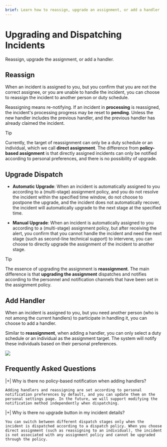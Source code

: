 ```yaml
---
brief: Learn how to reassign, upgrade an assignment, or add a handler
---
```


# Upgrading and Dispatching Incidents

Reassign, upgrade the assignment, or add a handler.

## Reassign

When an incident is assigned to you, but you confirm that you are not the correct assignee, or you are unable to handle the incident, you can choose to reassign the incident to another person or duty schedule.

Reassigning means re-notifying. If an incident in **processing** is reassigned, the incident's processing progress may be reset to **pending**. Unless the new handler includes the previous handler, and the previous handler has already claimed the incident.

> [!TIP]
> Currently, the target of reassignment can only be a duty schedule or an individual, which we call **direct assignment**. The difference from **policy-based assignment** is that directly assigned incidents can only be notified according to personal preferences, and there is no possibility of upgrade.

## Upgrade Dispatch

- **Automatic Upgrade**: When an incident is automatically assigned to you according to a (multi-stage) assignment policy, and you do not resolve the incident within the specified time window, do not choose to postpone the upgrade, and the incident does not automatically recover, the incident will automatically upgrade to the next stage at the specified time.

- **Manual Upgrade**: When an incident is automatically assigned to you according to a (multi-stage) assignment policy, but after receiving the alert, you confirm that you cannot handle the incident and need the next stage (such as second-line technical support) to intervene, you can choose to directly upgrade the assignment of the incident to another stage.

> [!TIP]
> The essence of upgrading the assignment is **reassignment**. The main difference is that **upgrading the assignment** dispatches and notifies according to the personnel and notification channels that have been set in the assignment policy.

## Add Handler

When an incident is assigned to you, but you need another person (who is not among the current handlers) to participate in handling it, you can choose to add a handler.

Similar to **reassignment**, when adding a handler, you can only select a duty schedule or an individual as the assignment target. The system will notify these individuals based on their personal preferences.

![](https://fcimg.3ti.site/zh/flashduty/alter/escalate_incidents/1.avif)

## Frequently Asked Questions

|+| Why is there no policy-based notification when adding handlers?

    Adding handlers and reassigning are set according to personal notification preferences by default, and you can update them on the personal settings page. In the future, we will support modifying the notification method independently when dispatching.

|+| Why is there no upgrade button in my incident details?

    You can switch between different dispatch stages only when the incident is dispatched according to a dispatch policy. When you choose direct assignment (such as reassigning to an individual), the incident is not associated with any assignment policy and cannot be upgraded through the policy.
